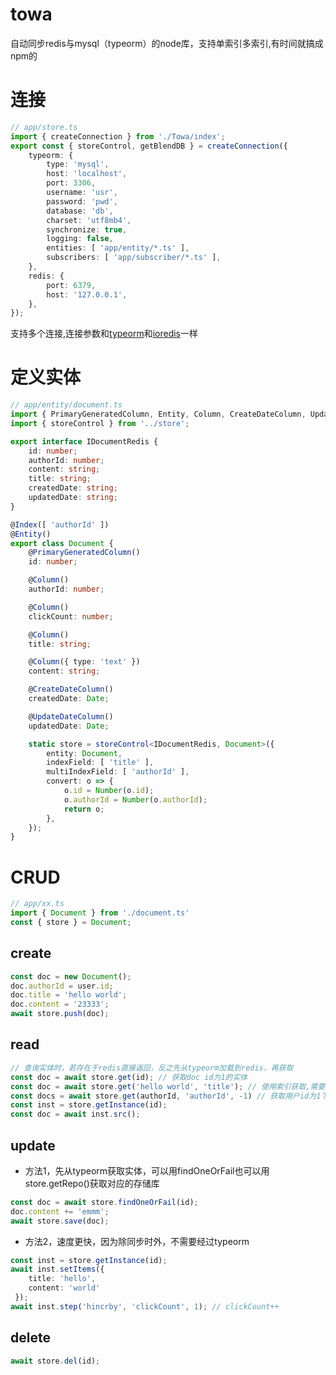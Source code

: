# towa
自动同步redis与mysql（typeorm）的node库，支持单索引多索引,有时间就搞成npm的
# 连接
```typescript
// app/store.ts
import { createConnection } from './Towa/index';
export const { storeControl, getBlendDB } = createConnection({
    typeorm: {
        type: 'mysql',
        host: 'localhost',
        port: 3306,
        username: 'usr',
        password: 'pwd',
        database: 'db',
        charset: 'utf8mb4',
        synchronize: true,
        logging: false,
        entities: [ 'app/entity/*.ts' ],
        subscribers: [ 'app/subscriber/*.ts' ],
    },
    redis: {
        port: 6379, 
        host: '127.0.0.1', 
    },
});
```
支持多个连接,连接参数和[typeorm](https://github.com/typeorm/typeorm/blob/master/docs/zh_CN/connection-options.md)和[ioredis](https://github.com/luin/ioredis)一样
# 定义实体
```typescript
// app/entity/document.ts
import { PrimaryGeneratedColumn, Entity, Column, CreateDateColumn, UpdateDateColumn, Index } from 'typeorm';
import { storeControl } from '../store';

export interface IDocumentRedis {
    id: number;
    authorId: number;
    content: string;
    title: string;
    createdDate: string;
    updatedDate: string;
}

@Index([ 'authorId' ])
@Entity()
export class Document {
    @PrimaryGeneratedColumn()
    id: number;

    @Column()
    authorId: number;

    @Column()
    clickCount: number;

    @Column()
    title: string;

    @Column({ type: 'text' })
    content: string;

    @CreateDateColumn()
    createdDate: Date;

    @UpdateDateColumn()
    updatedDate: Date;

    static store = storeControl<IDocumentRedis, Document>({
        entity: Document,
        indexField: [ 'title' ],
        multiIndexField: [ 'authorId' ],
        convert: o => {
            o.id = Number(o.id);
            o.authorId = Number(o.authorId);
            return o;
        },
    });
}

```
# CRUD
```ts
// app/xx.ts
import { Document } from './document.ts'
const { store } = Document;
```
## create
```ts
const doc = new Document();
doc.authorId = user.id;
doc.title = 'hello world';
doc.content = '23333';
await store.push(doc);
```
## read
```ts
// 查询实体时，若存在于redis直接返回，反之先从typeorm加载到redis，再获取
const doc = await store.get(id); // 获取doc id为1的实体
const doc = await store.get('hello world', 'title'); // 使用索引获取,需要指定indexFiled
const docs = await store.get(authorId, 'authorId', -1) // 获取用户id为1下的所有doc
const inst = store.getInstance(id);
const doc = await inst.src();
```
## update
* 方法1，先从typeorm获取实体，可以用findOneOrFail也可以用store.getRepo()获取对应的存储库
```ts
const doc = await store.findOneOrFail(id);
doc.content += 'emmm';
await store.save(doc);
```
* 方法2，速度更快，因为除同步时外，不需要经过typeorm
```ts
const inst = store.getInstance(id);
await inst.setItems({   
    title: 'hello',
    content: 'world'
 });
await inst.step('hincrby', 'clickCount', 1); // clickCount++
```
## delete 
```ts 
await store.del(id);
```